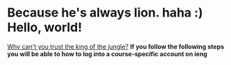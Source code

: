 Because he's always lion. haha :)
Hello, world!
==
[Why can't you trust the king of the jungle?](https://amdau1.github.io/cse15l-lab-reports/Amda.html)
**If you follow the following steps you will be able to how to log into a course-specific account on ieng**
